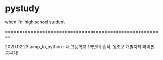 # pystudy
when I'm high school student

========================================================

2020.02.23
jump_to_python : 내 고등학교 1학년의 흔적. 왕초보 개발자의 파이썬 공부기!
